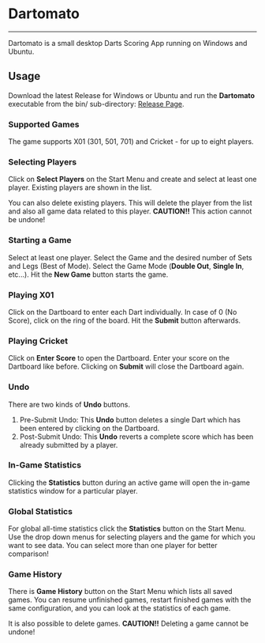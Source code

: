 # Dartomato
---

Dartomato is a small desktop Darts Scoring App running on Windows and Ubuntu.


## Usage
Download the latest Release for Windows or Ubuntu and run the **Dartomato** executable from the bin/ sub-directory: [Release Page](https://github.com/m1ld3/dartomato/releases/).


### Supported Games
The game supports X01 (301, 501, 701) and Cricket - for up to eight players. 


### Selecting Players
Click on **Select Players** on the Start Menu and create and select at least one player. Existing players are shown in the list. 

You can also delete existing players. This will delete the player from the list and also all game data related to this player. **CAUTION!!** This action cannot be undone!


### Starting a Game
Select at least one player. Select the Game and the desired number of Sets and Legs (Best of Mode). Select the Game Mode (**Double Out**, **Single In**, etc...). Hit the **New Game** button starts the game.


### Playing X01
Click on the Dartboard to enter each Dart individually. In case of 0 (No Score), click on the ring of the board. Hit the **Submit** button afterwards.


### Playing Cricket
Click on **Enter Score** to open the Dartboard. Enter your score on the Dartboard like before. Clicking on **Submit** will close the Dartboard again.


### Undo
There are two kinds of **Undo** buttons.
1. Pre-Submit Undo: This **Undo** button deletes a single Dart which has been entered by clicking on the Dartboard.
2. Post-Submit Undo: This **Undo** reverts a complete score which has been already submitted by a player.


### In-Game Statistics
Clicking the **Statistics** button during an active game will open the in-game statistics window for a particular player.


### Global Statistics
For global all-time statistics click the **Statistics** button on the Start Menu. Use the drop down menus for selecting players and the game for which you want to see data.
You can select more than one player for better comparison!


### Game History
There is **Game History** button on the Start Menu which lists all saved games. You can resume unfinished games, restart finished games with the same configuration, and you can look at the statistics of each game. 

It is also possible to delete games. **CAUTION!!** Deleting a game cannot be undone!





